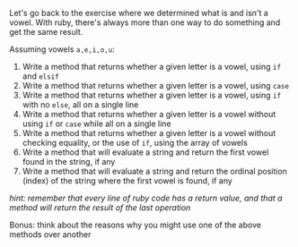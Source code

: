Let's go back to the exercise where we determined what is and isn't a vowel. With ruby, there's always more than one way to do something and get the same result.

Assuming vowels `a,e,i,o,u`:

1. Write a method that returns whether a given letter is a vowel, using `if` and `elsif`
2. Write a method that returns whether a given letter is a vowel, using `case`
3. Write a method that returns whether a given letter is a vowel, using `if` with no `else`, all on a single line
4. Write a method that returns whether a given letter is a vowel without using `if` or `case` while all on a single line
5. Write a method that returns whether a given letter is a vowel without checking equality, or the use of `if`, using the array of vowels
6. Write a method that will evaluate a string and return the first vowel found in the string, if any
7. Write a method that will evaluate a string and return the ordinal position (index) of the string where the first vowel is found, if any

*hint: remember that every line of ruby code has a return value, and that a method will return the result of the last operation*

Bonus: think about the reasons why you might use one of the above methods over another